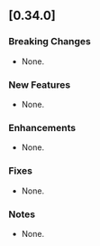 ## [0.34.0]

### Breaking Changes
* None.

### New Features
* None.

### Enhancements
* None.

### Fixes
* None.

### Notes
* None.
